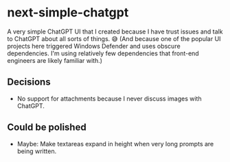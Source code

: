 # next-simple-chatgpt

A very simple ChatGPT UI that I created because I have trust issues and talk to ChatGPT about all sorts of things. 😅 (And because one of the popular UI projects here triggered Windows Defender and uses obscure dependencies. I'm using relatively few dependencies that front-end engineers are likely familiar with.)

## Decisions

- No support for attachments because I never discuss images with ChatGPT.

## Could be polished

- Maybe: Make textareas expand in height when very long prompts are being written.

